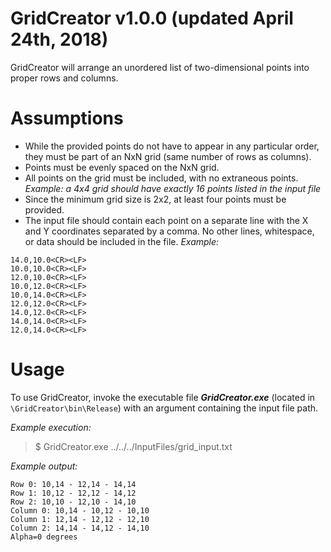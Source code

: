 ﻿# GridCreator v1.0.0 (updated April 24th, 2018)
GridCreator will arrange an unordered list of two-dimensional points into proper rows and columns.


# Assumptions

 - While the provided points do not have to appear in any particular
   order, they must be part of an NxN grid (same number of rows as columns).
 - Points must be evenly spaced on the NxN grid.
 - All points on the grid must be included, with no extraneous points. 
*Example: a 4x4 grid should have exactly 16 points listed in the input    file*
 - Since the minimum grid size is 2x2, at least four points must be provided.
 - The input file should contain each point on a separate line with the X and Y coordinates separated by a comma. No other lines, whitespace, or data should be included in the file. *Example:*
```
14.0,10.0<CR><LF>
10.0,10.0<CR><LF>
12.0,10.0<CR><LF>
10.0,12.0<CR><LF>
10.0,14.0<CR><LF>
12.0,12.0<CR><LF>
14.0,12.0<CR><LF>
14.0,14.0<CR><LF>
12.0,14.0<CR><LF>
```

# Usage
To use GridCreator, invoke the executable file ***GridCreator.exe*** (located in ```\GridCreator\bin\Release```) with an argument containing the input file path.

*Example execution:* 
>$ GridCreator.exe ../../../InputFiles/grid_input.txt

*Example output:*
```
Row 0: 10,14 - 12,14 - 14,14
Row 1: 10,12 - 12,12 - 14,12
Row 2: 10,10 - 12,10 - 14,10
Column 0: 10,14 - 10,12 - 10,10
Column 1: 12,14 - 12,12 - 12,10
Column 2: 14,14 - 14,12 - 14,10
Alpha=0 degrees
```
